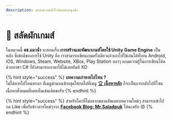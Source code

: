 ```yaml
---
description: มาทำความเข้าใจกันหน่อยนุงน๊า
---
```


# 💖 สลัดผักเกมส์

ในหมวดนี้ **ดช.แมวน้ำ** จะสอนเรื่อง**การสร้างและพัฒนาเกมส์โดยใช้ Unity Game Engine** เป็นหลัก ซึ่งข้อดีของการใช้ Unity คือ เราสามารถเขียนเกมครั้งเดียวแล้วเอาไปใช้เล่นได้ทั้งบน Android, iOS, Windows, Steam, Website, XBox, Play Station บลาๆ แถมความรู้ในการเขียนโค้ดด้วยภาษา C\# ก็ยังสามารถเอามาใช้ได้เลยทันที XD

{% hint style="success" %}
**บทความเก่าหายไปไหน ?**  
ไม่ได้หายไปไหนหรอก ที่เมนูด้านบนซ้ายสุดให้กดไปที่เมนู [🏆 **เนื้อหาหลัก**](https://www.saladpuk.com/) ก็จะเป็นการกลับไปที่โซนเนื้อหาทั้งหมดที่เคยเห็นเช่นเดิมขอรับ
{% endhint %}

{% hint style="success" %}
สำหรับใครที่ไม่อยากพลาดอัพเดทบทความใหม่ๆ สามารถเข้าไปกด Like เพื่อรับข่าวสารใหม่ๆจาก [**Facebook Blog: Mr.Saladpuk**](https://www.facebook.com/mr.saladpuk) ได้นะครับ 😍
{% endhint %}

